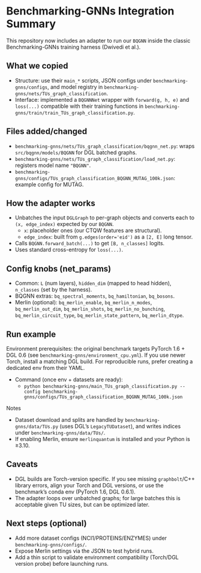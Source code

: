 # Benchmarking-GNNs Integration Summary

This repository now includes an adapter to run our `BQGNN` inside the classic Benchmarking-GNNs training harness (Dwivedi et al.).

## What we copied
- Structure: use their `main_*` scripts, JSON configs under `benchmarking-gnns/configs`, and model registry in `benchmarking-gnns/nets/TUs_graph_classification`.
- Interface: implemented a `BQGNNNet` wrapper with `forward(g, h, e)` and `loss(...)` compatible with their training functions in `benchmarking-gnns/train/train_TUs_graph_classification.py`.

## Files added/changed
- `benchmarking-gnns/nets/TUs_graph_classification/bqgnn_net.py`: wraps `src/bqgnn/models/BQGNN` for DGL batched graphs.
- `benchmarking-gnns/nets/TUs_graph_classification/load_net.py`: registers model name `"BQGNN"`.
- `benchmarking-gnns/configs/TUs_graph_classification_BQGNN_MUTAG_100k.json`: example config for MUTAG.

## How the adapter works
- Unbatches the input `DGLGraph` to per-graph objects and converts each to `(x, edge_index)` expected by our `BQGNN`.
  - `x`: placeholder ones (our CTQW features are structural).
  - `edge_index`: built from `g.edges(order='eid')` as a `[2, E]` long tensor.
- Calls `BQGNN.forward_batch(...)` to get `[B, n_classes]` logits.
- Uses standard cross-entropy for `loss(...)`.

## Config knobs (net_params)
- Common: `L` (num layers), `hidden_dim` (mapped to head hidden), `n_classes` (set by the harness).
- BQGNN extras: `bq_spectral_moments`, `bq_hamiltonian`, `bq_bosons`.
- Merlin (optional): `bq_merlin_enable`, `bq_merlin_n_modes`, `bq_merlin_out_dim`, `bq_merlin_shots`,
  `bq_merlin_no_bunching`, `bq_merlin_circuit_type`, `bq_merlin_state_pattern`, `bq_merlin_dtype`.

## Run example
Environment prerequisites: the original benchmark targets PyTorch 1.6 + DGL 0.6 (see `benchmarking-gnns/environment_cpu.yml`). If you use newer Torch, install a matching DGL build. For reproducible runs, prefer creating a dedicated env from their YAML.

- Command (once env + datasets are ready):
  - `python benchmarking-gnns/main_TUs_graph_classification.py --config benchmarking-gnns/configs/TUs_graph_classification_BQGNN_MUTAG_100k.json`

Notes
- Dataset download and splits are handled by `benchmarking-gnns/data/TUs.py` (uses DGL’s `LegacyTUDataset`), and writes indices under `benchmarking-gnns/data/TUs/`.
- If enabling Merlin, ensure `merlinquantum` is installed and your Python is ≥3.10.

## Caveats
- DGL builds are Torch-version specific. If you see missing `graphbolt`/C++ library errors, align your Torch and DGL versions, or use the benchmark’s conda env (PyTorch 1.6, DGL 0.6.1).
- The adapter loops over unbatched graphs; for large batches this is acceptable given TU sizes, but can be optimized later.

## Next steps (optional)
- Add more dataset configs (NCI1/PROTEINS/ENZYMES) under `benchmarking-gnns/configs/`.
- Expose Merlin settings via the JSON to test hybrid runs.
- Add a thin script to validate environment compatibility (Torch/DGL version probe) before launching runs.
